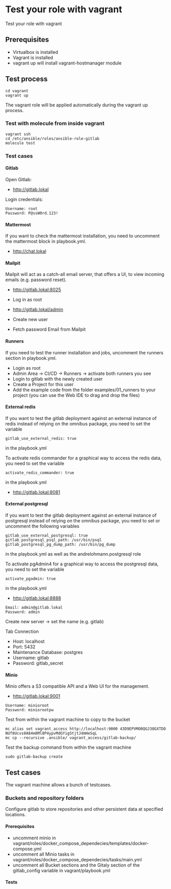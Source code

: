# Test your role with vagrant

Test your role with vagrant

## Prerequisites

* Virtualbox is installed
* Vagrant is installed
* vagrant up will install vagrant-hostmanager module

## Test process

```
cd vagrant
vagrant up
```

The vagrant role will be applied automatically during the vagrant up process.

### Test with molecule from inside vagrant

```
vagrant ssh
cd /etc/ansible/roles/ansible-role-gitlab
molecule test
```

### Test cases

#### Gitlab

Open Gitlab:

* http://gitlab.lokal

Login credentials:

```
Username: root
Password: P@ssW0rd.123!
```

#### Mattermost

If you want to check the mattermost installation, you need to uncomment the mattermost block in playbook.yml.

* http://chat.lokal

#### Mailpit

Mailpit will act as a catch-all email server, that offers a UI, to view incoming emails (e.g. password reset).

* http://gitlab.lokal:8025

* Log in as root
* http://gitlab.lokal/admin
* Create new user
* Fetch password Email from Mailpit

#### Runners

If you need to test the runner installation and jobs, uncomment the runners section in playbook.yml.

* Login as root
* Admin Area -> CI/CD -> Runners -> activate both runners you see
* Login to gitlab with the newly created user
* Create a Project for this user
* Add the example code from the folder examples/01_runners to your project (you can use the Web IDE to drag and drop the files)



#### External redis

If you want to test the gitlab deployment against an external instance of redis instead of relying on the omnibus package,
you need to set the variable

    gitlab_use_external_redis: true

in the playbook.yml

To activate redis commander for a graphical way to access the redis data,
you need to set the variable

    activate_redis_commander: true

in the playbook.yml

* http://gitlab.lokal:8081

#### External postgresql

If you want to test the gitlab deployment against an external instance of postgresql instead of relying on the omnibus package,
you need to set or uncomment the following variables

    gitlab_use_external_postgresql: true
    gitlab_postgresql_psql_path: /usr/bin/psql
    gitlab_postgresql_pg_dump_path: /usr/bin/pg_dump

in the playbook.yml as well as the andrelohmann.postgresql role

To activate pgAdmin4 for a graphical way to access the postgresql data,
you need to set the variable

    activate_pgadmin: true

in the playbook.yml

* http://gitlab.lokal:8888

```
Email: admin@gitlab.lokal
Password: admin
```

Create new server -> set the name (e.g. gitlab)

Tab Connection

* Host: localhost
* Port: 5432
* Maintenance Database: postgres
* Username: gitlab
* Password: gitlab_secret

#### Minio

Minio offers a S3 compatible API and a Web UI for the management.

* http://gitlab.lokal:9001

```
Username: minioroot
Password: miniorootpw
```

Test from within the vagrant machine to copy to the bucket

```
mc alias set vagrant_access http://localhost:9000 43D9EPVMO0QGJ38GXTDO NUf8Ucvs0A84m8Ml8P4ypvMdGYigStjtJdmHeSqL
mc cp --recursive .ansible/ vagrant_access/gitlab-backup/
```

Test the backup command from within the vagrant machine

```
sudo gitlab-backup create
```


## Test cases

The vagrant machine allows a bunch of testcases.

### Buckets and repository folders

Configure gitlab to store repositories and other persistent data at specified locations.

#### Prerequisites

* uncomment minio in vagrant/roles/docker_compose_dependecies/templates/docker-compose.yml
* uncomment all Minio tasks in vagrant/roles/docker_compose_dependecies/tasks/main.yml
* uncomment all Bucket sections and the Gitaly section of the gitlab_config variable in vagrant/playbook.yml

#### Tests
